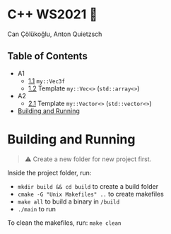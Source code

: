 # C++ WS2021 🦖

Can Çölükoğlu, Anton Quietzsch

## Table of Contents

- A1
  - [1.1](./A1-1/main.cpp) `my::Vec3f`
  - [1.2](./A1-2/main.cpp) Template `my::Vec<>` (`std::array<>`)
- A2
  - [2.1](./A2-1/main.cpp) Template `my::Vector<>` (`std::vector<>`)
- [Building and Running](#building-and-running)

# Building and Running

> ⚠️ Create a new folder for new project first. 

Inside the project folder, run:

- `mkdir build && cd build` to create a build folder
- `cmake -G "Unix Makefiles" ..` to create makefiles
- `make all` to build a binary in `/build`
- `./main` to run

To clean the makefiles, run: `make clean`